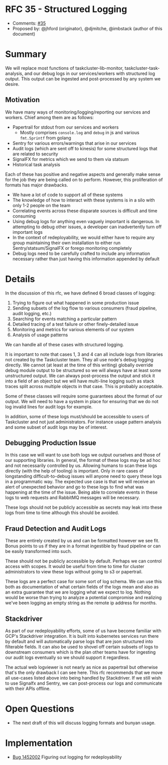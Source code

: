 # RFC 35 - Structured Logging
* Comments: [#35](https://api.github.com/repos/taskcluster/taskcluster-rfcs/issues/35)
* Proposed by: @jhford (originator), @djmitche, @imbstack (author of this document)

# Summary

We will replace most functions of taskcluster-lib-monitor, taskcluster-task-analysis, and our debug
logs in our services/workers with structured log output. This output can be ingested and
post-processed by any system we desire.

## Motivation

We have many ways of monitoring/logging/reporting our services and workers. Chief among them are as follows:

* Papertrail for stdout from our services and workers
  * Mostly comprises `console.log` and `debug` in js and various `fmt.Sprintf` from golang
* Sentry for various errors/warnings that arise in our services
* Audit logs (which are sent off to kinesis) for some structured logs that are related to security
* SignalFX for metrics which we send to them via statsum
* Historical task analysis

Each of these has positive and negative aspects and generally make sense for the job they are being
called on to perform. However, this proliferation of formats has major drawbacks.

* We have a lot of code to support all of these systems
* The knowledge of how to interact with these systems is in a silo with only 1-2 people on the team
* Correlating events across these disparate sources is difficult and time consuming
* Using debug logs for anything even vaguely important is dangerous. In attempting to debug other
  issues, a developer can inadvertently turn off important logs
* In the context of redeployability, we would either have to require any group maintaining their own
  installation to either run Sentry/statsum/SignalFX or forego monitoring completely
* Debug logs need to be carefully crafted to include any information necessary rather than just having
  this information appended by default

# Details

In the discussion of this rfc, we have defined 6 broad classes of logging:

1. Trying to figure out what happened in some production issue
2. Sending subsets of the log flow to various consumers (fraud pipeline, audit logging, etc.)
3. Searching for events matching a particular pattern
4. Detailed tracing of a test failure or other finely-detailed issue
5. Monitoring and metrics for various elements of our system
6. Analysis of usage patterns

We can handle all of these cases with structured logging.

It is important to note that cases 1, 3 and 4 can all include logs from libraries not created
by the Taskcluster team. They all use node's debug logging directly. We cannot (at least at the
time of this writing) globally override debug module output to be structured so we will always have
at least some unstructured output. We can always post-process the output and stick it into a field
of an object but we will have multi-line logging such as stack traces split across multiple objects
in that case. This is probably acceptable.

Some of these classes will require some guarantees about the format of our output. We will need to
have a system in place for ensuring that we do not log invalid lines for audit logs for example.

In addition, some of these logs must/should be accessible to users of Taskcluster and not just
administrators. For instance usage pattern analysis and some subset of audit logs may be of interest.

## Debugging Production Issue

In this case we will want to use both logs we output ourselves and those of our supporting libraries.
In general, the format of these logs may be ad hoc and not necessarily controlled by us. Allowing
humans to scan these logs directly (with the help of tooling) is important. Only in rare cases of
longstanding difficult-to-debug issues will anyone need to query these logs in a programmatic way.
The expected use case is that we will receive an alert of unexpected behavior and go to these logs to
find what was happening at the time of the issue. Being able to correlate events in these logs to
web requests and RabbitMQ messages will be necessary.

These logs should not be publicly accessible as secrets may leak into these logs from time to time
although this should be avoided.

## Fraud Detection and Audit Logs

These are entirely created by us and can be formatted however we see fit. Bonus points to us if they are
in a format ingestible by fraud pipeline or can be easily transformed into such.

These should not be publicly accessible by default. Perhaps we can control access with scopes. It would
be useful from time to time for cluster administrators to view these logs without going to s3 or papertrail.


These logs are a perfect case for some sort of log schema. We can use this both as documentation of what
certain fields of the logs mean and also as an extra guarantee that we are logging what we expect to log.
Nothing would be worse than trying to analyze a potential compromise and realizing we've been logging
an empty string as the remote ip address for months.

## Stackdriver

As part of our redeployability efforts, some of us have become familiar with GCP's Stackdriver integration.
It is built into kubernetes services run there by default and will automatically parse logs that are json
structured into filterable fields. It can also be used to shovel off certain subsets of logs to downstream
consumers which is the plan other teams have for ingesting our audit logs eventually so we should support it
regardless.

The actual web logviewer is not nearly as nice as papertrail but otherwise that's the only drawback I can see
here. This rfc recommends that we move all use-cases listed above into being handled by Stackdriver. If we
still wish to use Signalfx and Sentry, we can post-process our logs and communicate with their APIs offline.


# Open Questions

* The next draft of this will discuss logging formats and bunyan usage.


# Implementation

* [Bug 1452002](https://bugzilla.mozilla.org/show_bug.cgi?id=1452002) Figuring out logging for redeployability

